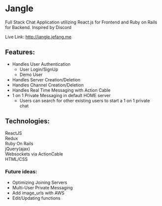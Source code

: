 # Jangle 

Full Stack Chat Application utilizing React.js for Frontend and Ruby on Rails for Backend. Inspired by Discord

Live Link: http://jangle.jefang.me

## Features:
* Handles User Authentication
  * User Login/SignUp
  * Demo User 
* Handles Server Creation/Deletion 
* Handles Channel Creation/Deletion 
* Handles Real Time Messaging with Action Cable
* 1 on 1 Private Messaging in default HOME server
  - Users can search for other existing users to start a 1 on 1 private chat

## Technologies:
ReactJS\
Redux\
Ruby On Rails\
jQuery(ajax)\
Websockets via ActionCable \
HTML/CSS

### Future ideas:
* Optimizing Joining Servers
* Multi-User Private Messaging
* Add image_urls with AWS
* Edit/Updating functions

